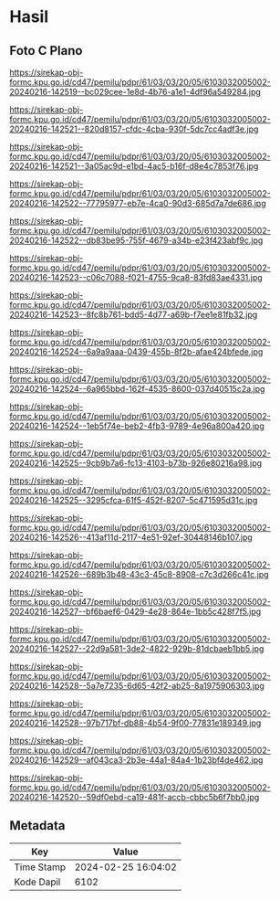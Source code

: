 # Hasil

## Foto C Plano

https://sirekap-obj-formc.kpu.go.id/cd47/pemilu/pdpr/61/03/03/20/05/6103032005002-20240216-142519--bc029cee-1e8d-4b76-a1e1-4df96a549284.jpg

https://sirekap-obj-formc.kpu.go.id/cd47/pemilu/pdpr/61/03/03/20/05/6103032005002-20240216-142521--820d8157-cfdc-4cba-930f-5dc7cc4adf3e.jpg

https://sirekap-obj-formc.kpu.go.id/cd47/pemilu/pdpr/61/03/03/20/05/6103032005002-20240216-142521--3a05ac9d-e1bd-4ac5-b16f-d8e4c7853f76.jpg

https://sirekap-obj-formc.kpu.go.id/cd47/pemilu/pdpr/61/03/03/20/05/6103032005002-20240216-142522--77795977-eb7e-4ca0-90d3-685d7a7de686.jpg

https://sirekap-obj-formc.kpu.go.id/cd47/pemilu/pdpr/61/03/03/20/05/6103032005002-20240216-142522--db83be95-755f-4679-a34b-e23f423abf9c.jpg

https://sirekap-obj-formc.kpu.go.id/cd47/pemilu/pdpr/61/03/03/20/05/6103032005002-20240216-142523--c06c7088-f021-4755-9ca8-83fd83ae4331.jpg

https://sirekap-obj-formc.kpu.go.id/cd47/pemilu/pdpr/61/03/03/20/05/6103032005002-20240216-142523--8fc8b761-bdd5-4d77-a69b-f7ee1e81fb32.jpg

https://sirekap-obj-formc.kpu.go.id/cd47/pemilu/pdpr/61/03/03/20/05/6103032005002-20240216-142524--6a9a9aaa-0439-455b-8f2b-afae424bfede.jpg

https://sirekap-obj-formc.kpu.go.id/cd47/pemilu/pdpr/61/03/03/20/05/6103032005002-20240216-142524--6a965bbd-162f-4535-8600-037d40515c2a.jpg

https://sirekap-obj-formc.kpu.go.id/cd47/pemilu/pdpr/61/03/03/20/05/6103032005002-20240216-142524--1eb5f74e-beb2-4fb3-9789-4e96a800a420.jpg

https://sirekap-obj-formc.kpu.go.id/cd47/pemilu/pdpr/61/03/03/20/05/6103032005002-20240216-142525--9cb9b7a6-fc13-4103-b73b-926e80216a98.jpg

https://sirekap-obj-formc.kpu.go.id/cd47/pemilu/pdpr/61/03/03/20/05/6103032005002-20240216-142525--3295cfca-61f5-452f-8207-5c471595d31c.jpg

https://sirekap-obj-formc.kpu.go.id/cd47/pemilu/pdpr/61/03/03/20/05/6103032005002-20240216-142526--413af11d-2117-4e51-92ef-30448146b107.jpg

https://sirekap-obj-formc.kpu.go.id/cd47/pemilu/pdpr/61/03/03/20/05/6103032005002-20240216-142526--689b3b48-43c3-45c8-8908-c7c3d266c41c.jpg

https://sirekap-obj-formc.kpu.go.id/cd47/pemilu/pdpr/61/03/03/20/05/6103032005002-20240216-142527--bf6baef6-0429-4e28-864e-1bb5c428f7f5.jpg

https://sirekap-obj-formc.kpu.go.id/cd47/pemilu/pdpr/61/03/03/20/05/6103032005002-20240216-142527--22d9a581-3de2-4822-929b-81dcbaeb1bb5.jpg

https://sirekap-obj-formc.kpu.go.id/cd47/pemilu/pdpr/61/03/03/20/05/6103032005002-20240216-142528--5a7e7235-6d65-42f2-ab25-8a1975906303.jpg

https://sirekap-obj-formc.kpu.go.id/cd47/pemilu/pdpr/61/03/03/20/05/6103032005002-20240216-142528--97b717bf-db88-4b54-9f00-77831e189349.jpg

https://sirekap-obj-formc.kpu.go.id/cd47/pemilu/pdpr/61/03/03/20/05/6103032005002-20240216-142529--af043ca3-2b3e-44a1-84a4-1b23bf4de462.jpg

https://sirekap-obj-formc.kpu.go.id/cd47/pemilu/pdpr/61/03/03/20/05/6103032005002-20240216-142520--59df0ebd-ca19-481f-accb-cbbc5b6f7bb0.jpg


## Metadata

| Key        | Value               |
| ---------- | ------------------- |
| Time Stamp | 2024-02-25 16:04:02 |
| Kode Dapil | 6102                |



